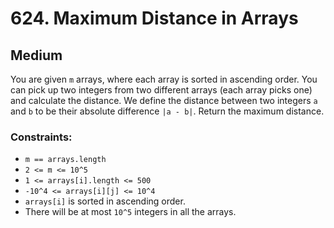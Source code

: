 # 624. Maximum Distance in Arrays

## Medium

You are given `m` arrays, where each array is sorted in ascending order. You can pick up two integers from two different
arrays (each array picks one) and calculate the distance. We define the distance between two integers `a` and `b` to be
their absolute difference `|a - b|`. Return the maximum distance.

### Constraints:

- `m == arrays.length`
- `2 <= m <= 10^5`
- `1 <= arrays[i].length <= 500`
- `-10^4 <= arrays[i][j] <= 10^4`
- `arrays[i]` is sorted in ascending order.
- There will be at most `10^5` integers in all the arrays.
